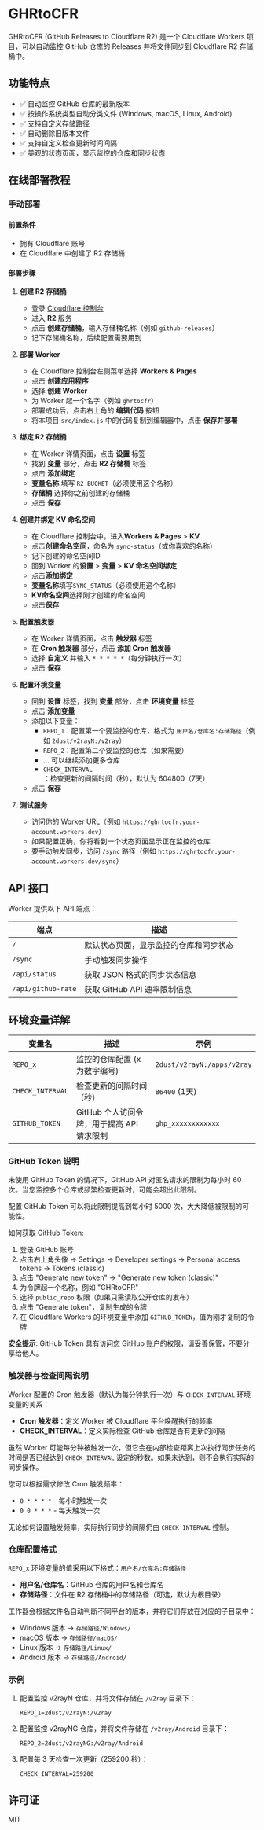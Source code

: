 # GHRtoCFR

GHRtoCFR (GitHub Releases to Cloudflare R2) 是一个 Cloudflare Workers 项目，可以自动监控 GitHub 仓库的 Releases 并将文件同步到 Cloudflare R2 存储桶中。

## 功能特点

- ✅ 自动监控 GitHub 仓库的最新版本
- ✅ 按操作系统类型自动分类文件 (Windows, macOS, Linux, Android)
- ✅ 支持自定义存储路径
- ✅ 自动删除旧版本文件
- ✅ 支持自定义检查更新时间间隔
- ✅ 美观的状态页面，显示监控的仓库和同步状态

## 在线部署教程

### 手动部署

#### 前置条件

- 拥有 Cloudflare 账号
- 在 Cloudflare 中创建了 R2 存储桶

#### 部署步骤

1. **创建 R2 存储桶**

   - 登录 [Cloudflare 控制台](https://dash.cloudflare.com/)
   - 进入 **R2** 服务
   - 点击 **创建存储桶**，输入存储桶名称（例如 `github-releases`）
   - 记下存储桶名称，后续配置需要用到

2. **部署 Worker**

   - 在 Cloudflare 控制台左侧菜单选择 **Workers & Pages**
   - 点击 **创建应用程序**
   - 选择 **创建 Worker**
   - 为 Worker 起一个名字（例如 `ghrtocfr`）
   - 部署成功后，点击右上角的 **编辑代码** 按钮
   - 将本项目 `src/index.js` 中的代码复制到编辑器中，点击 **保存并部署**

3. **绑定 R2 存储桶**

   - 在 Worker 详情页面，点击 **设置** 标签
   - 找到 **变量** 部分，点击 **R2 存储桶** 标签
   - 点击 **添加绑定**
   - **变量名称** 填写 `R2_BUCKET`（必须使用这个名称）
   - **存储桶** 选择你之前创建的存储桶
   - 点击 **保存**

4. **创建并绑定 KV 命名空间**

   - 在 Cloudflare 控制台中，进入**Workers & Pages** > **KV**
   - 点击**创建命名空间**，命名为 `sync-status`（或你喜欢的名称）
   - 记下创建的命名空间ID
   - 回到 Worker 的**设置** > **变量** > **KV 命名空间绑定**
   - 点击**添加绑定**
   - **变量名称**填写`SYNC_STATUS`（必须使用这个名称）
   - **KV命名空间**选择刚才创建的命名空间
   - 点击**保存**

5. **配置触发器**

   - 在 Worker 详情页面，点击 **触发器** 标签
   - 在 **Cron 触发器** 部分，点击 **添加 Cron 触发器**
   - 选择 **自定义** 并输入 `* * * * *`（每分钟执行一次）
   - 点击 **保存**

6. **配置环境变量**

   - 回到 **设置** 标签，找到 **变量** 部分，点击 **环境变量** 标签
   - 点击 **添加变量**
   - 添加以下变量：
     - `REPO_1`：配置第一个要监控的仓库，格式为 `用户名/仓库名:存储路径`（例如 `2dust/v2rayN:/v2ray`）
     - `REPO_2`：配置第二个要监控的仓库（如果需要）
     - ... 可以继续添加更多仓库
     - `CHECK_INTERVAL`：检查更新的间隔时间（秒），默认为 604800（7天）
   - 点击 **保存**

7. **测试服务**

   - 访问你的 Worker URL（例如 `https://ghrtocfr.your-account.workers.dev`）
   - 如果配置正确，你将看到一个状态页面显示正在监控的仓库
   - 要手动触发同步，访问 `/sync` 路径（例如 `https://ghrtocfr.your-account.workers.dev/sync`）

## API 接口

Worker 提供以下 API 端点：

| 端点 | 描述 |
|------|------|
| `/` | 默认状态页面，显示监控的仓库和同步状态 |
| `/sync` | 手动触发同步操作 |
| `/api/status` | 获取 JSON 格式的同步状态信息 |
| `/api/github-rate` | 获取 GitHub API 速率限制信息 |

## 环境变量详解

| 变量名 | 描述 | 示例 |
|--------|------|------|
| `REPO_x` | 监控的仓库配置 (x 为数字编号) | `2dust/v2rayN:/apps/v2ray` |
| `CHECK_INTERVAL` | 检查更新的间隔时间（秒）| `86400` (1天) |
| `GITHUB_TOKEN` | GitHub 个人访问令牌，用于提高 API 请求限制 | `ghp_xxxxxxxxxxxx` |

### GitHub Token 说明

未使用 GitHub Token 的情况下，GitHub API 对匿名请求的限制为每小时 60 次。当您监控多个仓库或频繁检查更新时，可能会超出此限制。

配置 GitHub Token 可以将此限制提高到每小时 5000 次，大大降低被限制的可能性。

如何获取 GitHub Token:
1. 登录 GitHub 账号
2. 点击右上角头像 → Settings → Developer settings → Personal access tokens → Tokens (classic)
3. 点击 "Generate new token" → "Generate new token (classic)"
4. 为令牌起一个名称，例如 "GHRtoCFR"
5. 选择 `public_repo` 权限（如果只需读取公开仓库的发布）
6. 点击 "Generate token"，复制生成的令牌
7. 在 Cloudflare Workers 的环境变量中添加 `GITHUB_TOKEN`，值为刚才复制的令牌

**安全提示**: GitHub Token 具有访问您 GitHub 账户的权限，请妥善保管，不要分享给他人。

### 触发器与检查间隔说明

Worker 配置的 Cron 触发器（默认为每分钟执行一次）与 `CHECK_INTERVAL` 环境变量的关系：

- **Cron 触发器**：定义 Worker 被 Cloudflare 平台唤醒执行的频率
- **CHECK_INTERVAL**：定义实际检查 GitHub 仓库是否有更新的间隔

虽然 Worker 可能每分钟被触发一次，但它会在内部检查距离上次执行同步任务的时间是否已经达到 `CHECK_INTERVAL` 设定的秒数。如果未达到，则不会执行实际的同步操作。

您可以根据需求修改 Cron 触发频率：
- `0 * * * *` - 每小时触发一次
- `0 0 * * *` - 每天触发一次

无论如何设置触发频率，实际执行同步的间隔仍由 `CHECK_INTERVAL` 控制。

### 仓库配置格式

`REPO_x` 环境变量的值采用以下格式：`用户名/仓库名:存储路径`

- **用户名/仓库名**：GitHub 仓库的用户名和仓库名
- **存储路径**：文件在 R2 存储桶中的存储路径（可选，默认为根目录）

工作器会根据文件名自动判断不同平台的版本，并将它们存放在对应的子目录中：
- Windows 版本 → `存储路径/Windows/`
- macOS 版本 → `存储路径/macOS/`
- Linux 版本 → `存储路径/Linux/`
- Android 版本 → `存储路径/Android/`

### 示例

1. 配置监控 v2rayN 仓库，并将文件存储在 `/v2ray` 目录下：
   ```
   REPO_1=2dust/v2rayN:/v2ray
   ```

2. 配置监控 v2rayNG 仓库，并将文件存储在 `/v2ray/Android` 目录下：
   ```
   REPO_2=2dust/v2rayNG:/v2ray/Android
   ```

3. 配置每 3 天检查一次更新（259200 秒）：
   ```
   CHECK_INTERVAL=259200
   ```

## 许可证

MIT